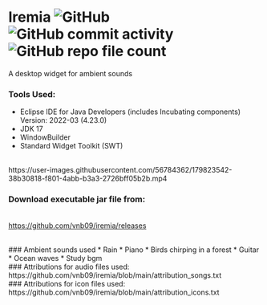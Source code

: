 # Iremia                     ![GitHub](https://img.shields.io/github/license/vnb09/iremia)                  ![GitHub commit activity](https://img.shields.io/github/commit-activity/w/vnb09/iremia)                  ![GitHub repo file count](https://img.shields.io/github/directory-file-count/vnb09/iremia) 

A desktop widget for ambient sounds<br>

### Tools Used:
* Eclipse IDE for Java Developers (includes Incubating components) Version: 2022-03 (4.23.0)
* JDK 17
* WindowBuilder
* Standard Widget Toolkit (SWT)
<br>
 https://user-images.githubusercontent.com/56784362/179823542-38b30818-f801-4abb-b3a3-2726bff05b2b.mp4
<br>

### Download executable jar file from:
<br>https://github.com/vnb09/iremia/releases 

<br>
### Ambient sounds used
* Rain 
* Piano
* Birds chirping in a forest
* Guitar
* Ocean waves
* Study bgm
<br>
### Attributions for audio files used: 
https://github.com/vnb09/iremia/blob/main/attribution_songs.txt<br>
### Attributions for icon files used:
https://github.com/vnb09/iremia/blob/main/attribution_icons.txt
